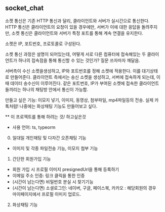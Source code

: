 ## socket_chat

소켓 통신은 기존 HTTP 통신과 달리, 클라이언트와 서버가 실시간으로 통신한다.
HTTP 통신은 클라이언트의 요청이 있을 경우에만, 서버가 이에 대한 응답을 돌려주지만,
소켓 통신은 클라이언트와 서버가 특정 포트를 통해 계속 연결을 유지한다.

소켓은 IP, 포트번호, 프로토콜로 구성된다.

소켓 통신 과정은 설명이 되어있는데,
어떻게 서로 다른 컴퓨터에 접속해있는 두 클라이언트가 하나의 접속점을 통해 통신할 수 있는 것인가?
질문 쓰자마자 깨달음.

서버측이 수신 소켓을생성하고, IP와 포트번호를 정해 소켓에 적용한다. 이를 대기상태로 만들어준다.
클라이언트 측에서는 송신 소켓을 생성하고, 서버에 접속하게 되는데, 이때 데이터 송수신이 이루어진다.
같은 포트번호, IP가 부여된 소켓에 접속한 클라이언트들끼리는 하나의 채팅방 안에서 통신이 가능함.

만들고 싶은 기능: 이모지 넣기, 이미지, 동영상, 첨부파일, mp4파일등의 전송. 실제 카톡처럼!
나중에는 화상채팅 기능도 만들어보고 싶다.

\*\* 이 프로젝트를 통해 하려는 것/ 하고싶은것

- 사용 언어: ts, typeorm

0. 일대일 개인채팅 및 다자간 오픈채팅 기능

- 이미지 및 각종 파일전송 기능, 이모지 첨부 기능

1. 간단한 회원가입 기능

- 회원 가입 시 프로필 이미지 presignedUrl을 통해 등록하기
- 이메일 주소 인증: 링크 클릭을 통한 인증
- (시간이 남는다면) 비밀번호 분실 시 찾기기능
- (시간이 남는다면) 소셜로그인: 네이버, 구글, 페이스북, 카카오 : 해당회원의 경우 마이페이지에서 프로필 이미지 업로드.

2. 화상채팅 기능
